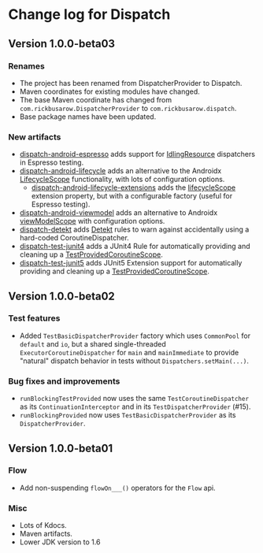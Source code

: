 # Change log for Dispatch

## Version 1.0.0-beta03

### Renames

* The project has been renamed from DispatcherProvider to Dispatch.
* Maven coordinates for existing modules have changed.
* The base Maven coordinate has changed from `com.rickbusarow.DispatcherProvider` to `com.rickbusarow.dispatch`.
* Base package names have been updated.

### New artifacts

* [dispatch-android-espresso] adds support for [IdlingResource] dispatchers in Espresso testing.
* [dispatch-android-lifecycle] adds an alternative to the Androidx [LifecycleScope][androidx-lifecycleScope] functionality, with lots of configuration options.
  * [dispatch-android-lifecycle-extensions] adds the [lifecycleScope] extension property, but with a configurable factory (useful for Espresso testing).
* [dispatch-android-viewmodel] adds an alternative to Androidx [viewModelScope] with configuration options.
* [dispatch-detekt] adds [Detekt] rules to warn against accidentally using a hard-coded CoroutineDispatcher.
* [dispatch-test-junit4] adds a JUnit4 Rule for automatically providing and cleaning up a [TestProvidedCoroutineScope].
* [dispatch-test-junit5] adds JUnit5 Extension support for automatically providing and cleaning up a [TestProvidedCoroutineScope].

## Version 1.0.0-beta02

### Test features

* Added `TestBasicDispatcherProvider` factory which uses `CommonPool` for `default` and `io`, but a shared single-threaded `ExecutorCoroutineDispatcher` for `main` and `mainImmediate` to provide "natural" dispatch behavior in tests without `Dispatchers.setMain(...)`.

### Bug fixes and improvements

* `runBlockingTestProvided` now uses the same `TestCoroutineDispatcher` as its `ContinuationInterceptor` and in its `TestDispatcherProvider` (#15).
* `runBlockingProvided` now uses `TestBasicDispatcherProvider` as its `DispatcherProvider`.

## Version 1.0.0-beta01

### Flow

* Add non-suspending `flowOn___()` operators for the `Flow` api.

### Misc

* Lots of Kdocs.
* Maven artifacts.
* Lower JDK version to 1.6

<!--- MODULE dispatch-core-->
<!--- INDEX  -->
<!--- MODULE dispatch-test-->
<!--- INDEX  -->
[TestProvidedCoroutineScope]: https://rbusarow.github.io/Dispatch/dispatch-test//dispatch.core.test/-test-provided-coroutine-scope/index.html
<!--- MODULE dispatch-test-junit4-->
<!--- INDEX  -->
<!--- MODULE dispatch-test-junit5-->
<!--- INDEX  -->
<!--- MODULE dispatch-android-espresso-->
<!--- INDEX  -->
<!--- MODULE dispatch-android-lifecycle-->
<!--- INDEX  -->
<!--- MODULE dispatch-android-lifecycle-extensions-->
<!--- INDEX  -->
[lifecycleScope]: https://rbusarow.github.io/Dispatch/dispatch-android-lifecycle-extensions//dispatch.android.lifecycle/androidx.lifecycle.-lifecycle-owner/lifecycle-scope.html
<!--- MODULE dispatch-android-viewmodel-->
<!--- INDEX  -->
[viewModelScope]: https://rbusarow.github.io/Dispatch/dispatch-android-viewmodel//dispatch.android.viewmodel/-coroutine-view-model/view-model-scope.html
<!--- END -->

[androidx-lifecycleScope]: https://cs.android.com/androidx/platform/frameworks/support/+/androidx-master-dev:lifecycle/lifecycle-runtime-ktx/src/main/java/androidx/lifecycle/Lifecycle.kt;l=44
[Detekt]: https://github.com/detekt/detekt
[dispatch-android-espresso]: https://rbusarow.github.io/Dispatch/android-espresso//index.html
[dispatch-android-lifecycle-extensions]: https://rbusarow.github.io/Dispatch/android-lifecycle-extensions//index.html
[dispatch-android-lifecycle]: https://rbusarow.github.io/Dispatch/android-lifecycle//index.html
[dispatch-android-viewmodel]: https://rbusarow.github.io/Dispatch/android-lifecycle-viewmodel//index.html
[dispatch-detekt]: https://rbusarow.github.io/Dispatch/dispatch-detekt//index.html
[dispatch-test-junit4]: https://rbusarow.github.io/Dispatch/core-test-junit4//index.html
[dispatch-test-junit5]: https://rbusarow.github.io/Dispatch/core-test-junit5//index.html
[IdlingResource]: https://developer.android.com/training/testing/espresso/idling-resource
